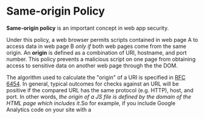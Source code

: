 # Same-origin Policy

**Same-origin policy** is an important concept in web app security.

Under this policy, a web browser permits scripts contained in web page A to access data in web page B _only if_ both web pages come from the same origin. An **origin** is defined as a combination of URI, hostname, and port number. This policy prevents a malicious script on one page from obtaining access to sensitive data on another web page through the the DOM.

The algorithm used to calculate the "origin" of a URI is specified in [RFC 6454](https://tools.ietf.org/html/rfc6454). In general, typical outcomes for checks against an URL will be positive if the compared URL has the same protocol (e.g. HTTP), host, and port. In other words, _the origin of a JS file is defined by the domain of the HTML page which includes it_.So for example, if you include Google Analytics code on your site with a <script> tag, it can do anything on your website but does not have the same origin permissions on the Google site.


#### Security Applications & Example

The Same-origin Policy helps protect sites that use authenticated sessions.

For example:

- A user is visiting a banking website and doesn't log out

- The user goes to another site that has some malicious JavaSCript code running in the background, which requests data from the banking site.

- Because the user is still logged into the banking site (and because of how the browser is complicit in maintaining sessions with the banking site's web server), the malicious code could do anything the user could do on the banking site.

The user visiting the malicious site would expect that the site should have no access to the banking session cookie. While it's true that the JavaScript has no _direct_ access to the cookie, it could still tell the browser to send/receive requests to the banking site using the cookie. _Because the script can do essentially the same thing a user would do_, even **[CSRF](https://en.wikipedia.org/wiki/Cross-site_request_forgery)** protection by the banking site would not be effective

When we use same-origin policy, the malicious site's JavaScript can't do anything with regard to Facebook, because the browser _won't let it_. Rather, it'll realize that e.g. malicious.js has an origin of http://malicious.com but is trying to run on http://bank.com/myaccount/dostuff... which has an origin of http://bank.com. Since the origins are different, malicious.js won't be allowed to run on the banking site.


#### Cross-origin Network Access

Same-origin policy controls interactions between 2 different origins, such as when you use `XMLHttpRequest` or an `<img>` element. These interactions are typically placed in 3 categories:

1. Cross-origin _writes_ are typically allowed (e.g. links, redirects, form submissions).

2. Cross-origin _embedding_ is typically allowed (e.g. JavaScript with <script src=>, CSS with links, <img> tags, fonts with @font-face, anything with frame and iframe).

3. Cross-origin _reads_ are typically **not** allowed. However, read access is often leaked by embedding...


#### Cross Site Scripting (XSS)

**Cross Site Scripting** or **XSS** is a vulnerability that allows an attacker inject JS code into a website, so that it originates from the attacked website _from the browser's  point of view_.

This can happen if the user input is not sufficiently sanitised. For example, a search function may display the string "Your search results for [userinput]". If [userinput] is not escaped/sanitised, an attacaker may search for:

```
<script>alert(document.cookie)</script>
```

The browser has no way to detect that this code was not provided by the website ownser, so it will execute it.

